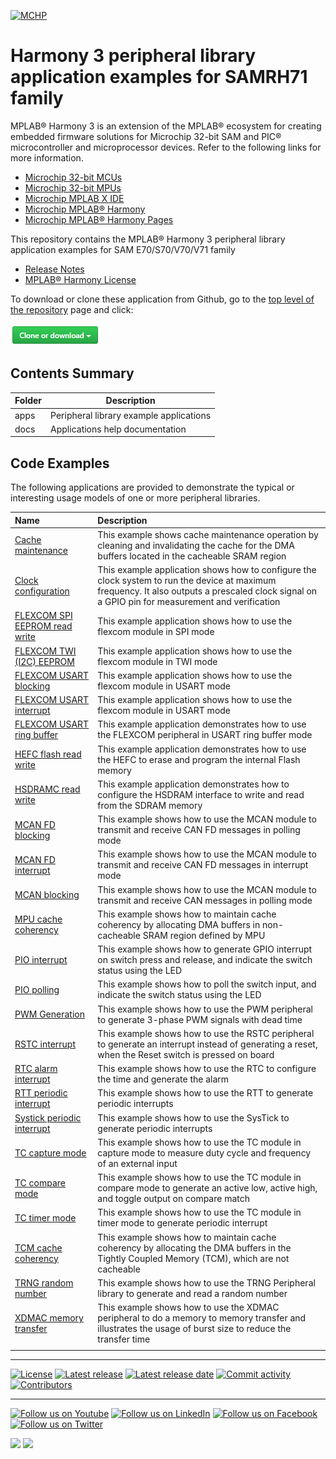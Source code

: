﻿[![MCHP](https://www.microchip.com/ResourcePackages/Microchip/assets/dist/images/logo.png)](https://www.microchip.com)

# Harmony 3 peripheral library application examples for SAMRH71 family

MPLAB® Harmony 3 is an extension of the MPLAB® ecosystem for creating embedded firmware solutions for Microchip 32-bit SAM and PIC® microcontroller and microprocessor devices.  Refer to the following links for more information.

- [Microchip 32-bit MCUs](https://www.microchip.com/design-centers/32-bit)
- [Microchip 32-bit MPUs](https://www.microchip.com/design-centers/32-bit-mpus)
- [Microchip MPLAB X IDE](https://www.microchip.com/mplab/mplab-x-ide)
- [Microchip MPLAB® Harmony](https://www.microchip.com/mplab/mplab-harmony)
- [Microchip MPLAB® Harmony Pages](https://microchip-mplab-harmony.github.io/)

This repository contains the MPLAB® Harmony 3 peripheral library application examples for SAM E70/S70/V70/V71 family

- [Release Notes](release_notes.md)
- [MPLAB® Harmony License](mplab_harmony_license.md)

To download or clone these application from Github, go to the [top level of the repository](https://github.com/Microchip-MPLAB-Harmony/csp_apps_sam_rh71) page and click:

![clone](./docs/images/clone.png)

## Contents Summary

| Folder     | Description                             |
| ---        | ---                                     |
| apps       | Peripheral library example applications |
| docs       | Applications help documentation         |

## Code Examples

The following applications are provided to demonstrate the typical or interesting usage models of one or more peripheral libraries.

| Name | Description|
|:---------|:-----------|
| [Cache maintenance](apps/cache/cache_maintenance/readme.md) | This example shows cache maintenance operation by cleaning and invalidating the cache for the DMA buffers located in the cacheable SRAM region |
| [Clock configuration](apps/clock/clock_config/readme.md) | This example application shows how to configure the clock system to run the device at maximum frequency. It also outputs a prescaled clock signal on a GPIO pin for measurement and verification |
| [FLEXCOM SPI EEPROM read write](apps/flexcom/flexcom_spi_eeprom/readme.md) | This example application shows how to use the flexcom module in SPI mode |
| [FLEXCOM TWI (I2C) EEPROM](apps/flexcom/flexcom_twi_eeprom/readme.md) | This example application shows how to use the flexcom module in TWI mode |
| [FLEXCOM USART blocking](apps/flexcom/flexcom_usart_echo_blocking/readme.md) | This example application shows how to use the flexcom module in USART mode |
| [FLEXCOM USART interrupt](apps/flexcom/flexcom_usart_echo_interrupt/readme.md) | This example application shows how to use the flexcom module in USART mode |
| [FLEXCOM USART ring buffer](apps/flexcom/flexcom_usart_ring_buffer_interrupt/readme.md) | This example application demonstrates how to use the FLEXCOM peripheral in USART ring buffer mode |
| [HEFC flash read write](apps/hefc/flash_read_write/readme.md) | This example application demonstrates how to use the HEFC to erase and program the internal Flash memory |
| [HSDRAMC read write](apps/hemc/hsdramc/hsdramc_read_write/readme.md) | This example application demonstrates how to configure the HSDRAM interface to write and read from the SDRAM memory |
| [MCAN FD blocking](apps/mcan/mcan_fd_operation_blocking/readme.md) | This example shows how to use the MCAN module to transmit and receive CAN FD messages in polling mode |
| [MCAN FD interrupt](apps/mcan/mcan_fd_operation_interrupt_timestamp/readme.md) | This example shows how to use the MCAN module to transmit and receive CAN FD messages in interrupt mode |
| [MCAN blocking](apps/mcan/mcan_normal_operation_blocking/readme.md) | This example shows how to use the MCAN module to transmit and receive CAN messages in polling mode |
| [MPU cache coherency](apps/mpu/mpu_coherent_region/readme.md) | This example shows how to maintain cache coherency by allocating DMA buffers in non-cacheable SRAM region defined by MPU |
| [PIO interrupt](apps/pio/pio_led_on_off_interrupt/readme.md) | This example shows how to generate GPIO interrupt on switch press and release, and indicate the switch status using the LED |
| [PIO polling](apps/pio/pio_led_on_off_polling/readme.md) | This example shows how to poll the switch input, and indicate the switch status using the LED |
| [PWM Generation](apps/pwm/pwm_synchronous_channels/readme.md) | This example shows how to use the PWM peripheral to generate 3-phase PWM signals with dead time |
| [RSTC interrupt](apps/rstc/led_switcher/readme.md) | This example shows how to use the RSTC peripheral to generate an interrupt instead of generating a reset, when the Reset switch is pressed on board |
| [RTC alarm interrupt](apps/rtc/rtc_alarm/readme.md) | This example shows how to use the RTC to configure the time and generate the alarm |
| [RTT periodic interrupt](apps/rtt/rtt_periodic_timeout/readme.md) | This example shows how to use the RTT to generate periodic interrupts |
| [Systick periodic interrupt](apps/systick/systick_periodic_timeout/readme.md) | This example shows how to use the SysTick to generate periodic interrupts |
| [TC capture mode](apps/tc/tc_capture_mode/readme.md) | This example shows how to use the TC module in capture mode to measure duty cycle and frequency of an external input |
| [TC compare mode](apps/tc/tc_compare_mode/readme.md) | This example shows how to use the TC module in compare mode to generate an active low, active high, and toggle output on compare match |
| [TC timer mode](apps/tc/tc_timer_mode/readme.md) | This example shows how to use the TC module in timer mode to generate periodic interrupt |
| [TCM cache coherency](apps/tcm/data_tcm/readme.md) | This example shows how to  maintain cache coherency by allocating the DMA buffers in the Tightly Coupled Memory (TCM), which are not cacheable |
| [TRNG random number](apps/trng/random_number/readme.md) | This example shows how to use the TRNG Peripheral library to generate and read a random number |
| [XDMAC memory transfer](apps/xdmac/xdmac_memory_transfer/readme.md) | This example shows how to use the XDMAC peripheral to do a memory to memory transfer and illustrates the usage of burst size to reduce the transfer time |
|||
____

[![License](https://img.shields.io/badge/license-Harmony%20license-orange.svg)](https://github.com/Microchip-MPLAB-Harmony/csp_apps_sam_rh71/blob/master/mplab_harmony_license.md)
[![Latest release](https://img.shields.io/github/release/Microchip-MPLAB-Harmony/csp_apps_sam_rh71.svg)](https://github.com/Microchip-MPLAB-Harmony/csp_apps_sam_rh71/releases/latest)
[![Latest release date](https://img.shields.io/github/release-date/Microchip-MPLAB-Harmony/csp_apps_sam_rh71.svg)](https://github.com/Microchip-MPLAB-Harmony/csp_apps_sam_rh71/releases/latest)
[![Commit activity](https://img.shields.io/github/commit-activity/y/Microchip-MPLAB-Harmony/csp_apps_sam_rh71.svg)](https://github.com/Microchip-MPLAB-Harmony/csp_apps_sam_rh71/graphs/commit-activity)
[![Contributors](https://img.shields.io/github/contributors-anon/Microchip-MPLAB-Harmony/csp_apps_sam_rh71.svg)]()

____

[![Follow us on Youtube](https://img.shields.io/badge/Youtube-Follow%20us%20on%20Youtube-red.svg)](https://www.youtube.com/user/MicrochipTechnology)
[![Follow us on LinkedIn](https://img.shields.io/badge/LinkedIn-Follow%20us%20on%20LinkedIn-blue.svg)](https://www.linkedin.com/company/microchip-technology)
[![Follow us on Facebook](https://img.shields.io/badge/Facebook-Follow%20us%20on%20Facebook-blue.svg)](https://www.facebook.com/microchiptechnology/)
[![Follow us on Twitter](https://img.shields.io/twitter/follow/MicrochipTech.svg?style=social)](https://twitter.com/MicrochipTech)

[![](https://img.shields.io/github/stars/Microchip-MPLAB-Harmony/csp_apps_sam_rh71.svg?style=social)]()
[![](https://img.shields.io/github/watchers/Microchip-MPLAB-Harmony/csp_apps_sam_rh71.svg?style=social)]()
